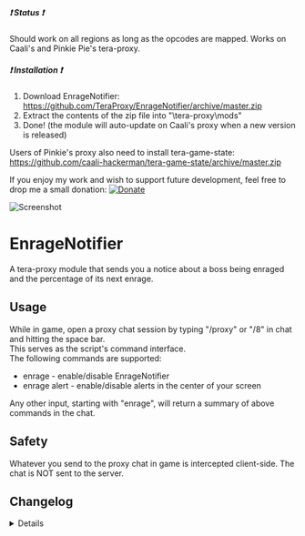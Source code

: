 ##### :heavy_exclamation_mark: Status :heavy_exclamation_mark:
Should work on all regions as long as the opcodes are mapped. Works on Caali's and Pinkie Pie's tera-proxy.

##### :heavy_exclamation_mark: Installation :heavy_exclamation_mark:
1) Download EnrageNotifier: https://github.com/TeraProxy/EnrageNotifier/archive/master.zip
2) Extract the contents of the zip file into "\tera-proxy\mods\"
3) Done! (the module will auto-update on Caali's proxy when a new version is released)
  
Users of Pinkie's proxy also need to install tera-game-state: https://github.com/caali-hackerman/tera-game-state/archive/master.zip  
  
If you enjoy my work and wish to support future development, feel free to drop me a small donation: [![Donate](https://www.paypalobjects.com/webstatic/en_US/i/buttons/PP_logo_h_100x26.png)](https://www.paypal.com/cgi-bin/webscr?cmd=_donations&business=A3KBZUCSEQ5RJ)

![Screenshot](https://i.imgur.com/E07ZD18.png)

# EnrageNotifier
A tera-proxy module that sends you a notice about a boss being enraged and the percentage of its next enrage.  

## Usage
While in game, open a proxy chat session by typing "/proxy" or "/8" in chat and hitting the space bar.  
This serves as the script's command interface.  
The following commands are supported:  
  
* enrage - enable/disable EnrageNotifier  
* enrage alert - enable/disable alerts in the center of your screen  
  
Any other input, starting with "enrage", will return a summary of above commands in the chat.

## Safety
Whatever you send to the proxy chat in game is intercepted client-side. The chat is NOT sent to the server.

## Changelog
<details>

### 1.1.9
* [~] Using default chat size now. Looks just better in new UI.
### 1.1.8
* [*] Updated to work with BigInt
### 1.1.7
* [~] Look and feel will now be the same on Caali's and Pinkie's proxy
### 1.1.6
* [~] Cross compatibility for Caali's and Pinkie's proxy (no more branch)
### 1.1.5
* [~] Definition update
* [+] Added a branch for Pinkie Pie's tera-proxy
### 1.1.4
* [~] Code changes due to Caali's recent tera-proxy updates
* [-] Removed support for Pinkie Pie's tera-proxy
### 1.1.3
* [*] Fixed issues with 64-bit HP and conversions (thx Pinkie!)
* [*] Slight performance optimization
### 1.1.2
* [+] Rewrote code to use Caali's "tera-game-state" module in order to reduce overhead
* [+] Now supports auto-updating via Caali's tera-proxy
### 1.1.1
* [*] Updated hook versions for compatibility with the latest Tera-Proxy programs
### 1.1.0
* [+] Added "alert" option and command
* [*] Full conversion to Pinkie Pie's command module which is now a requirement
### 1.0.0
* [~] Initial Release

</details>